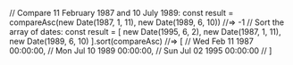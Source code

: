 // Compare 11 February 1987 and 10 July 1989:
const result = compareAsc(new Date(1987, 1, 11), new Date(1989, 6, 10))
//=> -1
// Sort the array of dates:
const result = [
  new Date(1995, 6, 2),
  new Date(1987, 1, 11),
  new Date(1989, 6, 10)
].sort(compareAsc)
//=> [
//   Wed Feb 11 1987 00:00:00,
//   Mon Jul 10 1989 00:00:00,
//   Sun Jul 02 1995 00:00:00
// ]

